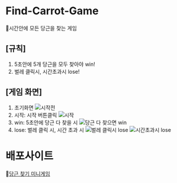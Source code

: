 # Find-Carrot-Game
🥕시간안에 모든 당근을 찾는 게임

## [규칙]
1. 5초안에 5개 당근을 모두 찾아야 win!
2. 벌레 클릭시, 시간초과시 lose!


## [게임 화면]
1. 초기화면
![시작전](https://user-images.githubusercontent.com/89383812/168472043-a11733f7-4d77-4f23-a35b-d803db61a330.PNG)
3. 시작: 시작 버튼클릭
![시작](https://user-images.githubusercontent.com/89383812/168472055-0a4a9c41-4d58-46dd-b64c-12a76ad58ecd.PNG)
5. win: 5초안에 당근 다 찾을 시
![당근 다 찾으면 win](https://user-images.githubusercontent.com/89383812/168472060-c927cac4-3d7a-4a1a-980a-c19eb1a8f2f5.PNG)
7. lose: 벌레 클릭 시, 시간 초과 시
![벌레 클릭시 lose](https://user-images.githubusercontent.com/89383812/168472070-8b8f9308-549e-42d5-a72f-12cfb2e2d920.PNG)
![시간초과시 lose](https://user-images.githubusercontent.com/89383812/168472078-0d15c5cc-b11e-4af9-96f6-f6d6b955c267.PNG)


# 배포사이트  
🥕[당근 찾기 미니게임](https://grapefruit12.github.io/Find-Carrot-Game/)
